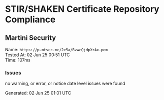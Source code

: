 # STIR/SHAKEN Certificate Repository Compliance

## Martini Security

Name: `https://p.mtsec.me/2e5a/BvwcQjdpXrAx.pem`\
Tested At: 02 Jun 25 00:51 UTC\
Time: 107ms

### Issues

no warning, or error, or notice date level issues were found

Generated: 02 Jun 25 01:01 UTC